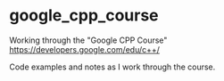# google_cpp_course

Working through the "Google CPP Course"
https://developers.google.com/edu/c++/

Code examples and notes as I work through the course.
